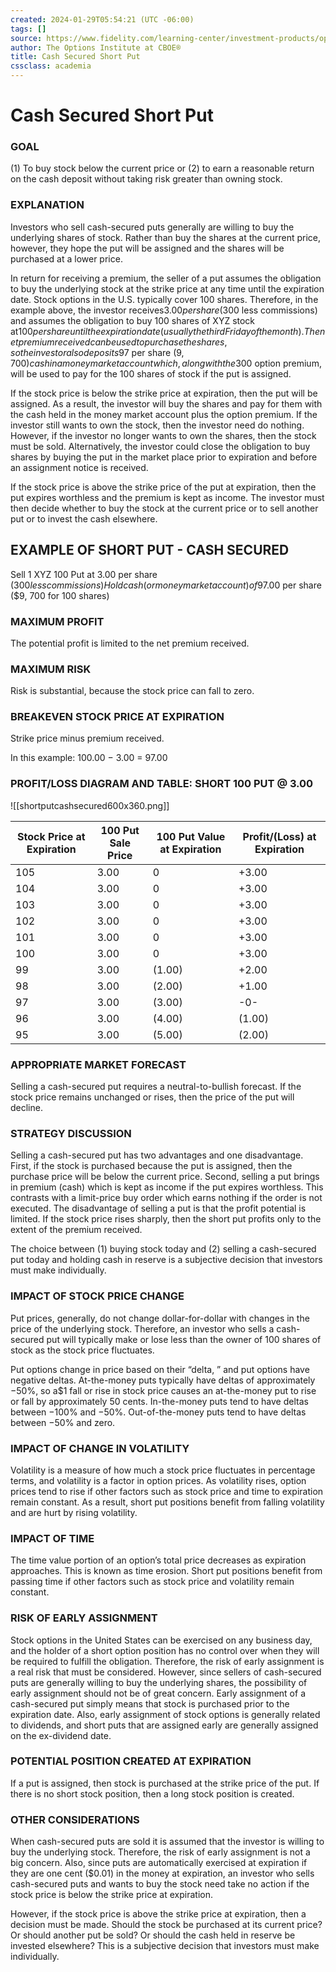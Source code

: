 ```yaml
---
created: 2024-01-29T05:54:21 (UTC -06:00)
tags: []
source: https://www.fidelity.com/learning-center/investment-products/options/options-strategy-guide/shortput-cashsecured
author: The Options Institute at CBOE®
title: Cash Secured Short Put
cssclass: academia
---
```


# Cash Secured Short Put

### GOAL

(1) To buy stock below the current price or (2) to earn a reasonable return on the cash deposit without taking risk greater than owning stock.

### EXPLANATION

Investors who sell cash-secured puts generally are willing to buy the underlying shares of stock. Rather than buy the shares at the current price,  however,  they hope the put will be assigned and the shares will be purchased at a lower price.

In return for receiving a premium,  the seller of a put assumes the obligation to buy the underlying stock at the strike price at any time until the expiration date. Stock options in the U.S. typically cover 100 shares. Therefore,  in the example above,  the investor receives$3.00 per share ($300 less commissions) and assumes the obligation to buy 100 shares of XYZ stock at$100 per share until the expiration date (usually the third Friday of the month). The net premium received can be used to purchase the shares,   so the investor also deposits$97 per share ($9,  700) cash in a money market account which,   along with the$300 option premium,  will be used to pay for the 100 shares of stock if the put is assigned.

If the stock price is below the strike price at expiration,  then the put will be assigned. As a result,  the investor will buy the shares and pay for them with the cash held in the money market account plus the option premium. If the investor still wants to own the stock,  then the investor need do nothing. However,  if the investor no longer wants to own the shares,  then the stock must be sold. Alternatively,  the investor could close the obligation to buy shares by buying the put in the market place prior to expiration and before an assignment notice is received.

If the stock price is above the strike price of the put at expiration,  then the put expires worthless and the premium is kept as income. The investor must then decide whether to buy the stock at the current price or to sell another put or to invest the cash elsewhere.

## EXAMPLE OF SHORT PUT - CASH SECURED

Sell 1 XYZ 100 Put at 3.00 per share ($300 less commissions) Hold cash (or money market account) of$97.00 per share ($9,  700 for 100 shares)

### MAXIMUM PROFIT

The potential profit is limited to the net premium received.

### MAXIMUM RISK

Risk is substantial,  because the stock price can fall to zero.

### BREAKEVEN STOCK PRICE AT EXPIRATION

Strike price minus premium received.

In this example: 100.00 − 3.00 = 97.00

### PROFIT/LOSS DIAGRAM AND TABLE: SHORT 100 PUT @ 3.00

![[shortputcashsecured600x360.png]]

| Stock Price at Expiration | 100 Put Sale Price | 100 Put Value at Expiration | Profit/(Loss) at Expiration |
| --- | --- | --- | --- |
| 105 | 3.00 | 0 | +3.00 |
| 104 | 3.00 | 0 | +3.00 |
| 103 | 3.00 | 0 | +3.00 |
| 102 | 3.00 | 0 | +3.00 |
| 101 | 3.00 | 0 | +3.00 |
| 100 | 3.00 | 0 | +3.00 |
| 99 | 3.00 | (1.00) | +2.00 |
| 98 | 3.00 | (2.00) | +1.00 |
| 97 | 3.00 | (3.00) | \-0- |
| 96 | 3.00 | (4.00) | (1.00) |
| 95 | 3.00 | (5.00) | (2.00) |

### APPROPRIATE MARKET FORECAST

Selling a cash-secured put requires a neutral-to-bullish forecast. If the stock price remains unchanged or rises,  then the price of the put will decline.

### STRATEGY DISCUSSION

Selling a cash-secured put has two advantages and one disadvantage. First,  if the stock is purchased because the put is assigned,  then the purchase price will be below the current price. Second,  selling a put brings in premium (cash) which is kept as income if the put expires worthless. This contrasts with a limit-price buy order which earns nothing if the order is not executed. The disadvantage of selling a put is that the profit potential is limited. If the stock price rises sharply,  then the short put profits only to the extent of the premium received.

The choice between (1) buying stock today and (2) selling a cash-secured put today and holding cash in reserve is a subjective decision that investors must make individually.

### IMPACT OF STOCK PRICE CHANGE

Put prices,  generally,  do not change dollar-for-dollar with changes in the price of the underlying stock. Therefore,  an investor who sells a cash-secured put will typically make or lose less than the owner of 100 shares of stock as the stock price fluctuates.

Put options change in price based on their “delta,  ” and put options have negative deltas. At-the-money puts typically have deltas of approximately −50%,  so a$1 fall or rise in stock price causes an at-the-money put to rise or fall by approximately 50 cents. In-the-money puts tend to have deltas between −100% and −50%. Out-of-the-money puts tend to have deltas between −50% and zero.

### IMPACT OF CHANGE IN VOLATILITY

Volatility is a measure of how much a stock price fluctuates in percentage terms,  and volatility is a factor in option prices. As volatility rises,  option prices tend to rise if other factors such as stock price and time to expiration remain constant. As a result,  short put positions benefit from falling volatility and are hurt by rising volatility.

### IMPACT OF TIME

The time value portion of an option’s total price decreases as expiration approaches. This is known as time erosion. Short put positions benefit from passing time if other factors such as stock price and volatility remain constant.

### RISK OF EARLY ASSIGNMENT

Stock options in the United States can be exercised on any business day,  and the holder of a short option position has no control over when they will be required to fulfill the obligation. Therefore,  the risk of early assignment is a real risk that must be considered. However,  since sellers of cash-secured puts are generally willing to buy the underlying shares,  the possibility of early assignment should not be of great concern. Early assignment of a cash-secured put simply means that stock is purchased prior to the expiration date. Also,  early assignment of stock options is generally related to dividends,  and short puts that are assigned early are generally assigned on the ex-dividend date.

### POTENTIAL POSITION CREATED AT EXPIRATION

If a put is assigned,  then stock is purchased at the strike price of the put. If there is no short stock position,  then a long stock position is created.

### OTHER CONSIDERATIONS

When cash-secured puts are sold it is assumed that the investor is willing to buy the underlying stock. Therefore,  the risk of early assignment is not a big concern. Also,  since puts are automatically exercised at expiration if they are one cent ($0.01) in the money at expiration,  an investor who sells cash-secured puts and wants to buy the stock need take no action if the stock price is below the strike price at expiration.

However,  if the stock price is above the strike price at expiration,  then a decision must be made. Should the stock be purchased at its current price? Or should another put be sold? Or should the cash held in reserve be invested elsewhere? This is a subjective decision that investors must make individually.
